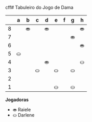 cff# Tabuleiro do Jogo de Dama

|   | a | b | c | d | e | f | g | h |
|---|---|---|---|---|---|---|---|---|
| 8 |   | ⛂ |   | ⛂ |   |  |   | ⛂ |
| 7 | |   | |   |	 |   | ⛂ |   |
| 6 |   |  	|   | |   |  |   | ⛂ |
| 5 | ⛀	 |   |  	 |   |   |   |  |   |
| 4 |   | 	 |   |  ⛂		 |   |  	 |   | ⛀	  |
| 3 | 	 |	   | ⛀	 |   | ⛀	 |   | ⛀	 |   |
| 2 |   |  |   |  	|   |  |   |  |
| 1 |  |   |  |   | ⛀ |   | ⛀ |   |

**Jogadoras**


- ⛂ Raiele
- ⛀ Darlene